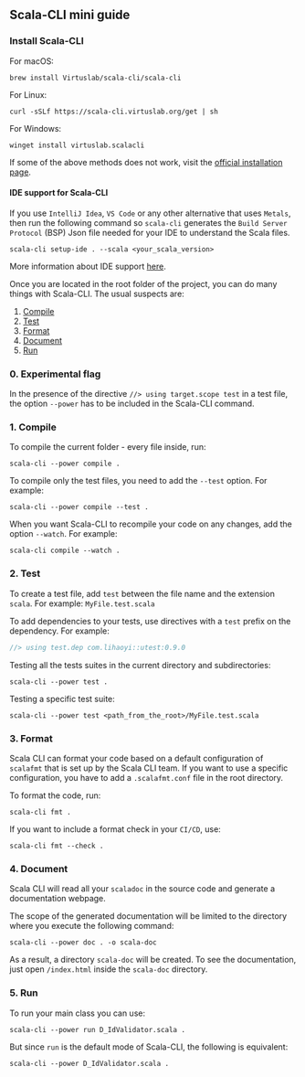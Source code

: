 ## Scala-CLI mini guide

### Install Scala-CLI
For macOS:
```shell
brew install Virtuslab/scala-cli/scala-cli
```
For Linux:
```shell
curl -sSLf https://scala-cli.virtuslab.org/get | sh
```
For Windows:
```shell
winget install virtuslab.scalacli
```
If some of the above methods does not work, visit the [official installation page](https://scala-cli.virtuslab.org/docs/overview/#installation).

#### IDE support for Scala-CLI
If you use `IntelliJ Idea`, `VS Code` or any other alternative that uses `Metals`, then run the following command so `scala-cli` generates the `Build Server Protocol` (BSP) Json file needed for your IDE to understand the Scala files.
````shell
scala-cli setup-ide . --scala <your_scala_version>
````
More information about IDE support [here](https://scala-cli.virtuslab.org/docs/commands/setup-ide/).

Once you are located in the root folder of the project, you can do many things with Scala-CLI. The usual suspects are:
1. [Compile](https://scala-cli.virtuslab.org/docs/commands/compile/)
2. [Test](https://scala-cli.virtuslab.org/docs/commands/test/)
3. [Format](https://scala-cli.virtuslab.org/docs/commands/fmt/)
4. [Document](https://scala-cli.virtuslab.org/docs/commands/doc/)
5. [Run](https://scala-cli.virtuslab.org/docs/commands/run/)

### 0. Experimental flag

In the presence of the directive `//> using target.scope test` in a test file, the option `--power` has to be 
included in the Scala-CLI command.

### 1. Compile
To compile the current folder - every file inside, run:
````shell
scala-cli --power compile .
````

To compile only the test files, you need to add the `--test` option. For example:
````shell
scala-cli --power compile --test . 
````

When you want Scala-CLI to recompile your code on any changes, add the option `--watch`. For example:
````shell
scala-cli compile --watch . 
````

### 2. Test
To create a test file, add `test` between the file name and the extension `scala`.
For example: `MyFile.test.scala`

To add dependencies to your tests, use directives with a `test` prefix on the dependency. For example:

````scala
//> using test.dep com.lihaoyi::utest:0.9.0
````

Testing all the tests suites in the current directory and subdirectories:
````shell
scala-cli --power test .
````

Testing a specific test suite:
````shell
scala-cli --power test <path_from_the_root>/MyFile.test.scala
````

### 3. Format
Scala CLI can format your code based on a default configuration of `scalafmt` that is set up by the Scala CLI team.
If you want to use a specific configuration, you have to add a `.scalafmt.conf` file in the root directory.

To format the code, run:
````shell
scala-cli fmt .
````

If you want to include a format check in your `CI/CD`, use:
```shell
scala-cli fmt --check .
```
### 4. Document

Scala CLI will read all your `scaladoc` in the source code and generate a documentation webpage.

The scope of the generated documentation will be limited to the directory where you execute the following command:
````shell
scala-cli --power doc . -o scala-doc
````

As a result, a directory `scala-doc` will be created. To see the documentation, just open `/index.html` inside the `scala-doc` directory.

### 5. Run
To run your main class you can use:
````shell
scala-cli --power run D_IdValidator.scala .
````
But since `run` is the default mode of Scala-CLI, the following is equivalent:
```shell
scala-cli --power D_IdValidator.scala .
```
